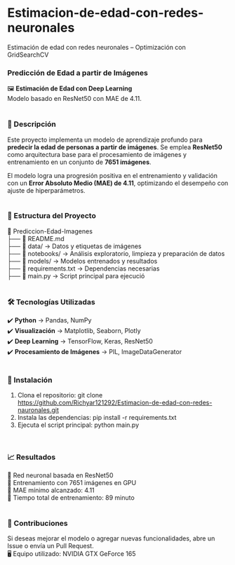 # Estimacion-de-edad-con-redes-neuronales
Estimación de edad con redes neuronales – Optimización con GridSearchCV

<h3> Predicción de Edad a partir de Imágenes  </h3>

🖼️ **Estimación de Edad con Deep Learning**  
Modelo basado en ResNet50 con MAE de 4.11.  
<br>

<h3> 📝 Descripción  </h3>

Este proyecto implementa un modelo de aprendizaje profundo para **predecir la edad de personas a partir de imágenes**. Se emplea **ResNet50** como arquitectura base para el procesamiento de imágenes y entrenamiento en un conjunto de **7651 imágenes**.  

El modelo logra una progresión positiva en el entrenamiento y validación con un **Error Absoluto Medio (MAE) de 4.11**, optimizando el desempeño con ajuste de hiperparámetros.  
<br>

<h3> 📂 Estructura del Proyecto  </h3>

📁 Prediccion-Edad-Imagenes  
├── 📄 README.md  
├── 📁 data/ → Datos y etiquetas de imágenes  
├── 📁 notebooks/ → Análisis exploratorio, limpieza y preparación de datos  
├── 📁 models/ → Modelos entrenados y resultados  
├── 📄 requirements.txt → Dependencias necesarias  
├── 📄 main.py → Script principal para ejecució  
<br>

<h3> 🛠️ Tecnologías Utilizadas </h3>

✔️ **Python** → Pandas, NumPy  
✔️ **Visualización** → Matplotlib, Seaborn, Plotly  
✔️ **Deep Learning** → TensorFlow, Keras, ResNet50  
✔️ **Procesamiento de Imágenes** → PIL, ImageDataGenerator  
<br>  

<h3> 🚀 Instalación </h3>

1. Clona el repositorio:  git clone https://github.com/Richyar121292/Estimacion-de-edad-con-redes-nauronales.git
2. Instala las dependencias:  pip install -r requirements.txt  
3. Ejecuta el script principal:  python main.py
<br>

<h3> 📈 Resultados </h3>

📌 Red neuronal basada en ResNet50  
📌 Entrenamiento con 7651 imágenes en GPU  
📌 MAE mínimo alcanzado: 4.11  
📌 Tiempo total de entrenamiento: 89 minuto  
<br>

<h3>📌 Contribuciones </h3>

Si deseas mejorar el modelo o agregar nuevas funcionalidades, abre un Issue o envía un Pull Request.  
🖥️ Equipo utilizado: NVIDIA GTX GeForce 165
